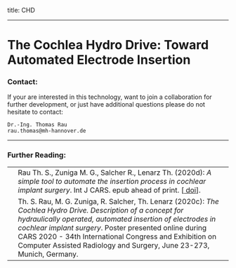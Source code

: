 title: CHD

- - -

# The Cochlea Hydro Drive: Toward Automated Electrode Insertion


### Contact:
If your are interested in this technology, want to join a collaboration for further development, or just have additional questions please do not hesitate to contact:

    Dr.-Ing. Thomas Rau
    rau.thomas@mh-hannover.de

- - -


### Further Reading:

|                                                              |                                                              |
| ------------------------------------------------------------ | ------------------------------------------------------------ |
| [<span class="glyphicon glyphicon-file" aria-hidden="true"></span>](https://link.springer.com/content/pdf/10.1007/s11548-020-02243-7.pdf)  | Rau Th. S., Zuniga M. G., Salcher R., Lenarz Th. (2020d): _A simple tool to automate the insertion process in cochlear implant surgery_.  Int J CARS. epub ahead of print. \[[<span class="glyphicon glyphicon-link" aria-hidden="true"></span> doi](https://doi.org/10.1007/s11548-020-02243-7)\]. |
| [<span class="glyphicon glyphicon-file" aria-hidden="true"></span>](../publications/rau2020b_cars_poster_chd_v01_a3.pdf) | Th. S. Rau, M. G. Zuniga, R. Salcher, Th. Lenarz (2020c): _The Cochlea Hydro Drive. Description of a concept for hydraulically operated, automated insertion of electrodes in cochlear implant surgery_. Poster presented online during CARS 2020 - 34th International Congress and Exhibition on Computer Assisted Radiology and Surgery, June 23-273, Munich, Germany. |


